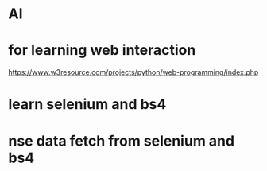 # AI
# for learning web interaction
https://www.w3resource.com/projects/python/web-programming/index.php

# learn selenium and bs4
# nse data fetch from selenium and bs4
